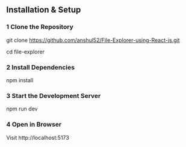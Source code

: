 ## Installation & Setup

### 1️ Clone the Repository

git clone https://github.com/anshul52/File-Explorer-using-React-js.git

cd file-explorer

### 2 Install Dependencies

npm install

### 3 Start the Development Server

npm run dev

### 4 Open in Browser

Visit http://localhost:5173
